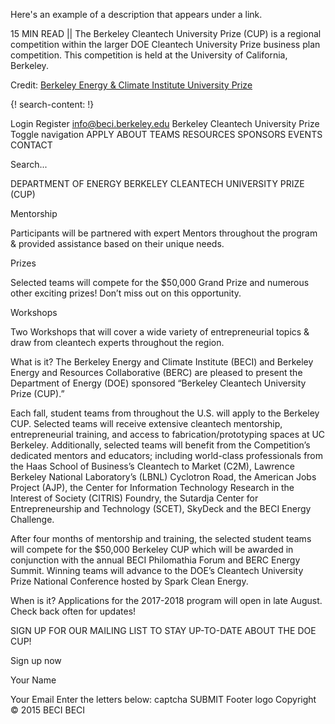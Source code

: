 Here's an example of a description that appears under a link.

15 MIN READ || The Berkeley Cleantech University Prize (CUP) is a regional competition within the larger DOE Cleantech University Prize business plan competition. This competition is held at the University of California, Berkeley.

Credit: [Berkeley Energy & Climate Institute University Prize](http://beci.berkeley.edu/cup/)


{! search-content: !}

Login   Register
 info@beci.berkeley.edu
 Berkeley Cleantech University Prize Toggle navigation
APPLY
ABOUT
TEAMS
RESOURCES
SPONSORS
EVENTS
CONTACT

Search...

DEPARTMENT OF ENERGY
BERKELEY CLEANTECH UNIVERSITY PRIZE (CUP)



Mentorship

Participants will be partnered with expert Mentors throughout the program & provided assistance based on their unique needs.


Prizes

Selected teams will compete for the $50,000 Grand Prize and numerous other exciting prizes! Don’t miss out on this opportunity.


Workshops

Two Workshops that will cover a wide variety of entrepreneurial topics & draw from cleantech experts throughout the region.


What is it?
The Berkeley Energy and Climate Institute (BECI) and Berkeley Energy and Resources Collaborative (BERC) are pleased to present the Department of Energy (DOE) sponsored “Berkeley Cleantech University Prize (CUP).”

Each fall, student teams from throughout the U.S. will apply to the Berkeley CUP. Selected teams will receive extensive cleantech mentorship, entrepreneurial training, and access to fabrication/prototyping spaces at UC Berkeley. Additionally, selected teams will benefit from the Competition’s dedicated mentors and educators; including world-class professionals from the Haas School of Business’s Cleantech to Market (C2M), Lawrence Berkeley National Laboratory’s (LBNL) Cyclotron Road, the American Jobs Project (AJP), the Center for Information Technology Research in the Interest of Society (CITRIS) Foundry, the Sutardja Center for Entrepreneurship and Technology (SCET), SkyDeck and the BECI Energy Challenge.

After four months of mentorship and training, the selected student teams will compete for the $50,000 Berkeley CUP which will be awarded in conjunction with the annual BECI Philomathia Forum and BERC Energy Summit. Winning teams will advance to the DOE’s Cleantech University Prize National Conference hosted by Spark Clean Energy.


When is it?
Applications for the 2017-2018 program will open in late August. Check back often for updates!

SIGN UP FOR OUR MAILING LIST TO STAY UP-TO-DATE ABOUT THE DOE CUP!

Sign up now


Your Name
 
Your Email
Enter the letters below: captcha 
 SUBMIT
Footer logo
Copyright © 2015 BECI BECI


